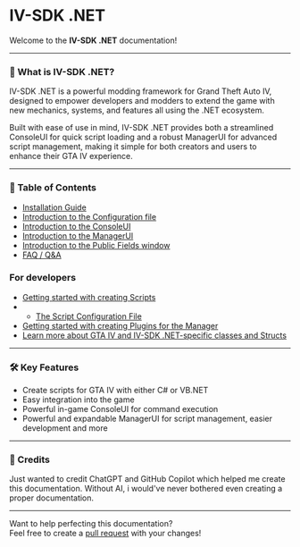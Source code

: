 # IV-SDK .NET

Welcome to the **IV-SDK .NET** documentation!

---

### 🚀 What is IV-SDK .NET?

IV-SDK .NET is a powerful modding framework for Grand Theft Auto IV, designed to empower developers and modders to extend the game with new mechanics, systems, and features all using the .NET ecosystem.

Built with ease of use in mind, IV-SDK .NET provides both a streamlined ConsoleUI for quick script loading and a robust ManagerUI for advanced script management, making it simple for both creators and users to enhance their GTA IV experience.

---

### 📄 Table of Contents

- [Installation Guide](Installation.md)
- [Introduction to the Configuration file](Config.md)
- [Introduction to the ConsoleUI](ConsoleUI.md)
- [Introduction to the ManagerUI](ManagerUI.md)
- [Introduction to the Public Fields window](Developer/Public-Fields-Window.md)
- [FAQ / Q&A](FAQ.md)

### For developers
- [Getting started with creating Scripts](Developer/Getting-Started-with-Scripts.md)
- - [The Script Configuration File](Developer/ScriptConfig.md)
- [Getting started with creating Plugins for the Manager](Developer/Getting-Started-with-Plugins.md)
- [Learn more about GTA IV and IV-SDK .NET-specific classes and Structs](Developer/ClassesIndex.md)

---

### 🛠️ Key Features

- Create scripts for GTA IV with either C# or VB.NET
- Easy integration into the game
- Powerful in-game ConsoleUI for command execution
- Powerful and expandable ManagerUI for script management, easier development and more

---

### 👋 Credits

Just wanted to credit ChatGPT and GitHub Copilot which helped me create this documentation. Without AI, i would've never bothered even creating a proper documentation.

---
Want to help perfecting this documentation?  
Feel free to create a [pull request](https://github.com/ClonkAndre/IV-SDK-DotNet/pulls) with your changes!